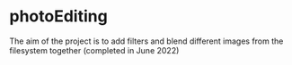 # photoEditing

The aim of the project is to add filters and blend different images from the filesystem together (completed in June 2022)
